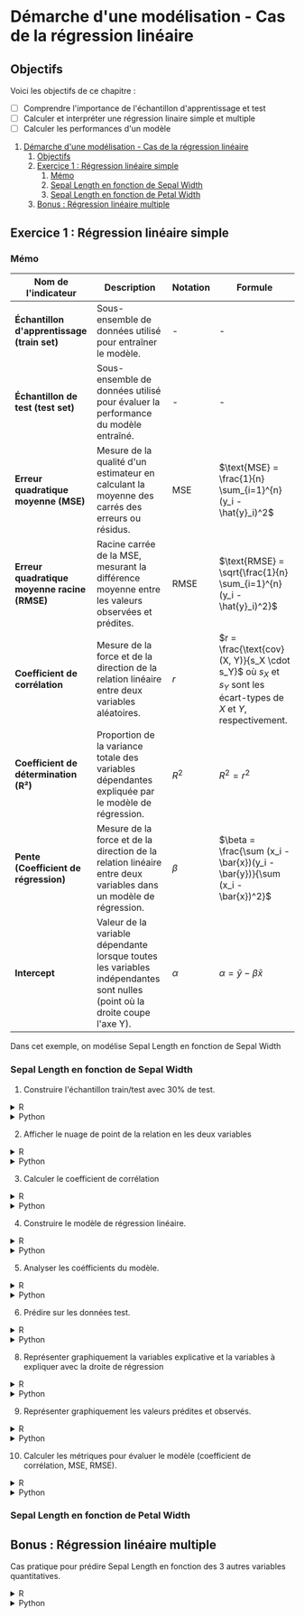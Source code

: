 # Démarche d'une modélisation - Cas de la régression linéaire

## Objectifs
Voici les objectifs de ce chapitre :
- [ ] Comprendre l'importance de l'échantillon d'apprentissage et test
- [ ] Calculer et interpréter une régression linaire simple et multiple
- [ ] Calculer les performances d'un modèle

1. [Démarche d'une modélisation - Cas de la régression linéaire](#démarche-dune-modélisation---cas-de-la-régression-linéaire)
   1. [Objectifs](#objectifs)
   2. [Exercice 1 : Régression linéaire simple](#exercice-1--régression-linéaire-simple)
      1. [Mémo](#mémo)
      2. [Sepal Length en fonction de Sepal Width](#sepal-length-en-fonction-de-sepal-width)
      3. [Sepal Length en fonction de Petal Width](#sepal-length-en-fonction-de-petal-width)
   3. [Bonus : Régression linéaire multiple](#bonus--régression-linéaire-multiple)

## Exercice 1 : Régression linéaire simple

### Mémo
| Nom de l'indicateur | Description    | Notation | Formule                          |
|---------------------|----------------|----------|----------------------------------|
| **Échantillon d'apprentissage (train set)**   | Sous-ensemble de données utilisé pour entraîner le modèle.                                                      | -        | -       |
| **Échantillon de test (test set)**            | Sous-ensemble de données utilisé pour évaluer la performance du modèle entraîné.                                | -        | -       |
| **Erreur quadratique moyenne (MSE)**          | Mesure de la qualité d'un estimateur en calculant la moyenne des carrés des erreurs ou résidus.                  | MSE      | $\text{MSE} = \frac{1}{n} \sum_{i=1}^{n} (y_i - \hat{y}_i)^2$ |
| **Erreur quadratique moyenne racine (RMSE)**  | Racine carrée de la MSE, mesurant la différence moyenne entre les valeurs observées et prédites.                | RMSE     | $\text{RMSE} = \sqrt{\frac{1}{n} \sum_{i=1}^{n} (y_i - \hat{y}_i)^2}$ |
| **Coefficient de corrélation** | Mesure de la force et de la direction de la relation linéaire entre deux variables aléatoires. | $r$ | $r = \frac{\text{cov}(X, Y)}{s_X \cdot s_Y}$ où $s_X$ et $s_Y$ sont les écart-types de $X$ et $Y$, respectivement. |
| **Coefficient de détermination (R²)**         | Proportion de la variance totale des variables dépendantes expliquée par le modèle de régression.                | $R^2$ | $R^2 = r^2$ |
| **Pente (Coefficient de régression)**         | Mesure de la force et de la direction de la relation linéaire entre deux variables dans un modèle de régression. | $\beta$  | $\beta = \frac{\sum (x_i - \bar{x})(y_i - \bar{y})}{\sum (x_i - \bar{x})^2}$ |
| **Intercept**                                 | Valeur de la variable dépendante lorsque toutes les variables indépendantes sont nulles (point où la droite coupe l'axe Y). | $\alpha$ | $\alpha = \bar{y} - \beta \bar{x}$ |

Dans cet exemple, on modélise Sepal Length en fonction de Sepal Width

### Sepal Length en fonction de Sepal Width

1. Construire l'échantillon train/test avec 30% de test.

<details>
<summary>R</summary>

```r
# Charger les packages nécessaires
library(datasets)
library(caret)
library(ggplot2)

# Charger le jeu de données Iris
data(iris)

# Sélectionner les variables
X <- iris$Sepal.Width
y <- iris$Sepal.Length

# Diviser les données en échantillon d'apprentissage et de test (70% / 30%)
set.seed(42)
trainIndex <- createDataPartition(y, p = .7, list = FALSE, times = 1)
X_train <- X[trainIndex]
y_train <- y[trainIndex]
X_test <- X[-trainIndex]
y_test <- y[-trainIndex]
```
</details>

<details>
<summary>Python</summary>

```python
import pandas as pd
import numpy as np
from sklearn.datasets import load_iris
from sklearn.model_selection import train_test_split
from sklearn.linear_model import LinearRegression
from sklearn.metrics import mean_squared_error, r2_score
import matplotlib.pyplot as plt

# Charger le dataset Iris
iris = load_iris()
iris_df = pd.DataFrame(data=iris.data, columns=iris.feature_names)
iris_df.columns = ['sepal_length', 'sepal_width', 'petal_length', 'petal_width']

# Sélectionner les variables
X = iris_df[['sepal_width']]
y = iris_df['sepal_length']

# Diviser les données en échantillon d'apprentissage et de test (70% / 30%)
X_train, X_test, y_train, y_test = train_test_split(X, y, test_size=0.3, random_state=42)
```
</details>

2. Afficher le nuage de point de la relation en les deux variables

<details>
<summary>R</summary>

```r
# Nuage de points pour les données d'entraînement
plot(X_train, y_train, 
     main = "Nuage de points et droite de régression (Iris)", 
     xlab = "Longueur des sépales (cm)", 
     ylab = "Largeur des sépales (cm)", 
     pch = 19, col = "black")

# Ajouter une légende
legend("topright", legend = "Valeurs observées", col = "black", pch = 19)
```
</details>

<details>
<summary>Python</summary>

```python
# Taille de la figure
plt.figure(figsize=(10, 6))

# Nuage de points pour les données d'entraînement
plt.scatter(X_train, y_train, color='black', label='Valeurs observées')

# Ajouter des labels et une légende
plt.xlabel('Longueur des sépales (cm)')
plt.ylabel('Largeur des sépales (cm)')
plt.title('Nuage de points et droite de régression (Iris)')
plt.legend()

# Afficher le graphique
plt.show()
```
</details>

3. Calculer le coefficient de corrélation

<details>
<summary>R</summary>

```r
correlation <- cor(X_train, y_train)
print(correlation)
```
</details>

<details>
<summary>Python</summary>

```python
import numpy as np
# Calculer le coefficient de corrélation avec NumPy
correlation = np.corrcoef(X.values.flatten(), y)[0, 1]
print(f"Coefficient de corrélation (NumPy) entre la longueur et la largeur des sépales : {correlation:.2f}")

```
</details>

4. Construire le modèle de régression linéaire.

<details>
<summary>R</summary>

```r
# Construire le modèle de régression linéaire
model <- lm(Sepal.Length ~ Sepal.Width, data = iris[trainIndex,])
```
</details>

<details>
<summary>Python</summary>

```python
# Construire le modèle de régression linéaire
model = LinearRegression()
model.fit(X_train, y_train)
```
</details>

5. Analyser les coéfficients du modèle.

<details>
<summary>R</summary>

```r
# Analyser les coefficients du modèle
summary(model)
```
</details>

<details>
<summary>Python</summary>

```python
# Analyser les coefficients du modèle
intercept = model.intercept_
coefficient = model.coef_[0]
print(f'Intercept: {intercept}')
print(f'Coefficient: {coefficient}')
```
</details>

6. Prédire sur les données test.

<details>
<summary>R</summary>

```r
# Prédire sur les données test
y_pred <- predict(model, newdata = X_test)
```
</details>

<details>
<summary>Python</summary>

```python
# Prédire sur les données test
y_pred = model.predict(X_test)
```
</details>

8. Représenter graphiquement la variables explicative et la variables à expliquer avec la droite de régression

<details>
<summary>R</summary>

```r
# Nuage de points pour les données d'entraînement
plot(X_train, y_train, 
     main = "Nuage de points et droite de régression (Iris)", 
     xlab = "Longueur des sépales (cm)", 
     ylab = "Largeur des sépales (cm)", 
     pch = 19, col = "black")

# Tracer la droite de régression
# Supposons que y_pred est préalablement calculé à partir d'un modèle
abline(lm(y_train ~ X_train), col = "blue")

# Ajouter une légende
legend("topright", legend = c("Valeurs observées", "Droite de régression"), 
       col = c("black", "blue"), pch = c(19, NA), lty = c(NA, 1))
```
</details>

<details>
<summary>Python</summary>

```python
# Taille de la figure
plt.figure(figsize=(10, 6))

# Nuage de points pour les données d'entraînement
plt.scatter(X_train, y_train, color='black', label='Valeurs observées')

# Tracer la droite de régression
plt.plot(X_test, y_pred, color='blue', label='Droite de régression')

# Ajouter des labels et une légende
plt.xlabel('Longueur des sépales (cm)')
plt.ylabel('Largeur des sépales (cm)')
plt.title('Nuage de points et droite de régression (Iris)')
plt.legend()

# Afficher le graphique
plt.show()
```
</details>


9.  Représenter graphiquement les valeurs prédites et observés.

<details>
<summary>R</summary>

```r
# Nuage de points pour les valeurs observées et prédites
plot(y_test, y_pred, 
     main = "Nuage de Points: Valeurs Observées vs Prédictions", 
     xlab = "Valeurs Observées", 
     ylab = "Valeurs Prédites", 
     pch = 19, col = "black")

# Tracer la droite d'équation y = x
max_val <- max(max(y_test), max(y_pred))
abline(a = 0, b = 1, col = "blue", lty = 2)

# Définir les limites des axes
xlim <- c(0, max_val)
ylim <- c(0, max_val)
xlim(xlim)
ylim(ylim)

# Ajouter une légende
legend("topleft", legend = "y = x (Droite de référence)", col = "blue", lty = 2)
```
</details>

<details>
<summary>Python</summary>

```python
# Taille de la figure
plt.figure(figsize=(10, 6))

# Nuage de points pour les valeurs observées et prédites
plt.scatter(y_test, y_pred, color='black', label='Valeurs Observées vs Prédictions')

# Tracer la droite d'équation y = x
max_val = max(y_test.max(), y_pred.max())
plt.plot([0, max_val], [0, max_val], color='blue', linestyle='--', label='y = x (Droite de référence)')

# Définir les limites des axes
plt.xlim(0, max_val)
plt.ylim(0, max_val)

# Assurer que les axes ont la même échelle
plt.gca().set_aspect('equal', adjustable='box')

# Ajouter des labels et une légende
plt.xlabel('Valeurs Observées')
plt.ylabel('Valeurs Prédites')
plt.title('Nuage de Points: Valeurs Observées vs Prédictions')
plt.legend()

# Afficher le graphique
plt.show()
```
</details>

10. Calculer les métriques pour évaluer le modèle (coefficient de corrélation, MSE, RMSE).

<details>
<summary>R</summary>

```r
# Calculer les métriques pour évaluer le modèle
mse <- mean((y_test - y_pred)^2)
rmse <- sqrt(mse)
correlation <- cor(y_test, y_pred)
r_squared <- summary(model)$r.squared

cat(sprintf('MSE: %f\n', mse))
cat(sprintf('RMSE: %f\n', rmse))
cat(sprintf('Coefficient de détermination (R²): %f\n', r_squared))
cat(sprintf('Coefficient de corrélation: %f\n', correlation))
```
</details>

<details>
<summary>Python</summary>

```python
# Calculer les métriques pour évaluer le modèle
mse = mean_squared_error(y_test, y_pred)
rmse = np.sqrt(mse)
r2 = r2_score(y_test, y_pred)
correlation = np.corrcoef(y_test, y_pred)[0, 1]

print(f'MSE: {mse}')
print(f'RMSE: {rmse}')
print(f'Coefficient de détermination (R²): {r2}')
print(f'Coefficient de corrélation: {correlation}')
```
</details>


### Sepal Length en fonction de Petal Width



## Bonus : Régression linéaire multiple

Cas pratique pour prédire Sepal Length en fonction des 3 autres variables quantitatives.

<details>
<summary>R</summary>

```r
# Charger les packages nécessaires
library(datasets)
library(caret)
library(ggplot2)

# Charger le dataset Iris
data(iris)

# Sélectionner les variables
X <- iris[, c('Sepal.Width', 'Petal.Length', 'Petal.Width')]
y <- iris$Sepal.Length

# Diviser les données en échantillon d'apprentissage et de test (70% / 30%)
set.seed(42)
trainIndex <- createDataPartition(y, p = .7, list = FALSE, times = 1)
X_train <- X[trainIndex, ]
y_train <- y[trainIndex]
X_test <- X[-trainIndex, ]
y_test <- y[-trainIndex]

# Construire le modèle de régression linéaire
model <- lm(Sepal.Length ~ Sepal.Width + Petal.Length + Petal.Width, data = iris[trainIndex, ])

# Analyser les coefficients du modèle
summary(model)

# Prédire sur les données test
y_pred <- predict(model, newdata = X_test)

# Représenter graphiquement les valeurs prédites et observées
df_test <- data.frame(Observed = y_test, Predicted = y_pred)
ggplot(df_test, aes(x = Predicted, y = Observed)) +
  geom_point(color = 'black') +
  geom_abline(slope = 1, intercept = 0, color = 'blue') +
  labs(x = 'Valeurs prédites', y = 'Valeurs observées', 
       title = 'Régression Linéaire - Sepal Length vs Sepal Width, Petal Length, Petal Width') +
  theme_minimal()

# Calculer les métriques pour évaluer le modèle
mse <- mean((y_test - y_pred)^2)
rmse <- sqrt(mse)
r2 <- summary(model)$r.squared
correlation <- cor(y_test, y_pred)

cat(sprintf('MSE: %f\n', mse))
cat(sprintf('RMSE: %f\n', rmse))
cat(sprintf('Coefficient de détermination (R²): %f\n', r2))
cat(sprintf('Coefficient de corrélation: %f\n', correlation))
```
</details>


<details>
<summary>Python</summary>

```python
# Sélectionner les variables
X = iris_df[['sepal_width', 'petal_length', 'petal_width']]
y = iris_df['sepal_length']

# Diviser les données en échantillon d'apprentissage et de test (70% / 30%)
X_train, X_test, y_train, y_test = train_test_split(X, y, test_size=0.3, random_state=42)

# Construire le modèle de régression linéaire
model = LinearRegression()
model.fit(X_train, y_train)

# Analyser les coefficients du modèle
intercept = model.intercept_
coefficient = model.coef_
print(f'Intercept: {intercept}')
print(f'Coefficient: {coefficient}')

# Prédire sur les données test
y_pred = model.predict(X_test)

# Représenter graphiquement les valeurs prédites et observées
plt.figure(figsize=(10, 6))
plt.scatter(y_pred, y_test, color='black', label='Valeurs observées')
plt.plot(y_pred, y_pred, color='blue', linewidth=2, label='Valeurs prédites')
plt.show()

# Calculer les métriques pour évaluer le modèle
mse = mean_squared_error(y_test, y_pred)
rmse = np.sqrt(mse)
r2 = r2_score(y_test, y_pred)
correlation = np.corrcoef(y_test, y_pred)[0, 1]

print(f'MSE: {mse}')
print(f'RMSE: {rmse}')
print(f'Coefficient de détermination (R²): {r2}')
print(f'Coefficient de corrélation: {correlation}')
```
</details>